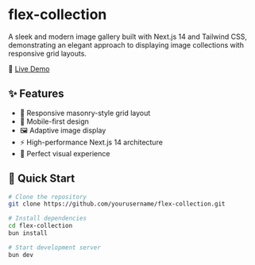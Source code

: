 # flex-collection

A sleek and modern image gallery built with Next.js 14 and Tailwind CSS, demonstrating an elegant approach to displaying image collections with responsive grid layouts.

🔗 [Live Demo](https://flex-collection.vercel.app/)

## ✨ Features

- 🎨 Responsive masonry-style grid layout
- 📱 Mobile-first design
- 🖼️ Adaptive image display
- ⚡ High-performance Next.js 14 architecture
- 🎯 Perfect visual experience

## 🚀 Quick Start

```bash
# Clone the repository
git clone https://github.com/yourusername/flex-collection.git

# Install dependencies
cd flex-collection
bun install

# Start development server
bun dev
```
